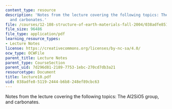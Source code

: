 ```yaml
---
content_type: resource
description: 'Notes from the lecture covering the following topics: The Al2SiO5 group,
  and carbonates.'
file: /courses/12-108-structure-of-earth-materials-fall-2004/038adfe851192444b6b8248ef89cbc63_lecture10.pdf
file_size: 96486
file_type: application/pdf
learning_resource_types:
- Lecture Notes
license: https://creativecommons.org/licenses/by-nc-sa/4.0/
ocw_type: OCWFile
parent_title: Lecture Notes
parent_type: CourseSection
parent_uid: 7d296d81-2189-7753-1ebc-270cd7db3a21
resourcetype: Document
title: lecture10.pdf
uid: 038adfe8-5119-2444-b6b8-248ef89cbc63
---
```

Notes from the lecture covering the following topics: The Al2SiO5 group, and carbonates.